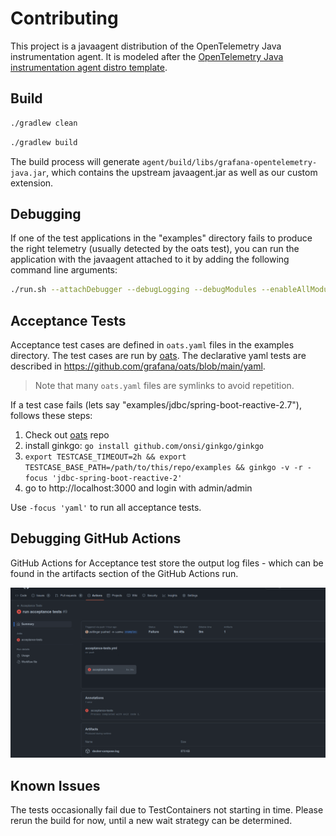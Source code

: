 # Contributing

This project is a javaagent distribution of the OpenTelemetry Java instrumentation agent.
It is modeled after the [OpenTelemetry Java instrumentation agent distro template](https://github.com/open-telemetry/opentelemetry-java-instrumentation/blob/main/examples/distro/README.md).

## Build

```sh
./gradlew clean
```

```sh
./gradlew build
```

The build process will generate `agent/build/libs/grafana-opentelemetry-java.jar`, which contains the upstream
javaagent.jar as well as our custom extension.
                      
## Debugging

If one of the test applications in the "examples" directory fails to produce the right telemetry
(usually detected by the oats test), you can run the application with the javaagent attached to it 
by adding the following command line arguments:

```sh
./run.sh --attachDebugger --debugLogging --debugModules --enableAllModules
```

## Acceptance Tests

Acceptance test cases are defined in `oats.yaml` files in the examples directory.
The test cases are run by [oats]. The declarative yaml tests are described in https://github.com/grafana/oats/blob/main/yaml.
                                                                                 
> Note that many `oats.yaml` files are symlinks to avoid repetition.

If a test case fails (lets say "examples/jdbc/spring-boot-reactive-2.7"), follows these steps:

1. Check out [oats] repo
2. install ginkgo: `go install github.com/onsi/ginkgo/ginkgo`
3. `export TESTCASE_TIMEOUT=2h && export TESTCASE_BASE_PATH=/path/to/this/repo/examples && ginkgo -v -r -focus 'jdbc-spring-boot-reactive-2'`
4. go to http://localhost:3000 and login with admin/admin
                                                                                                                                            
Use `-focus 'yaml'` to run all acceptance tests.
           
## Debugging GitHub Actions

GitHub Actions for Acceptance test store the output log files - which can be found in the artifacts section of the
GitHub Actions run.

![](./docs/oats-logs.png)

## Known Issues

The tests occasionally fail due to TestContainers not starting in time.  Please rerun the build for now, until
a new wait strategy can be determined.

[oats]: https://github.com/grafana/oats
